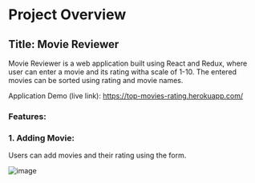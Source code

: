 # Project Overview

## Title: Movie Reviewer

Movie Reviewer is a web application built using React and Redux, where user can enter a movie and its rating witha scale of 1-10. The entered movies can be sorted using rating and movie names.

Application Demo (live link): https://top-movies-rating.herokuapp.com/

### Features:

### 1. Adding Movie:

Users can add movies and their rating using the form.

![image](https://user-images.githubusercontent.com/84494799/121169008-30c4de00-c871-11eb-8e52-0b05e8765e37.png)


